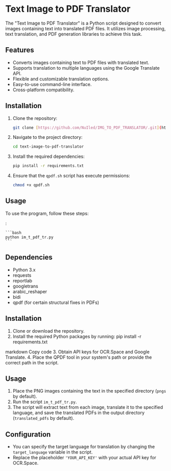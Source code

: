 # Text Image to PDF Translator

The "Text Image to PDF Translator" is a Python script designed to convert images containing text into translated PDF files. It utilizes image processing, text translation, and PDF generation libraries to achieve this task.

## Features

- Converts images containing text to PDF files with translated text.
- Supports translation to multiple languages using the Google Translate API.
- Flexible and customizable translation options.
- Easy-to-use command-line interface.
- Cross-platform compatibility.

## Installation

1. Clone the repository:

    ```bash
    git clone [https://github.com/NuIled/IMG_TO_PDF_TRANSLATOR/.git](https://github.com/NuIled/IMG_TO_PDF_TRANSLATOR.git)
    ```

2. Navigate to the project directory:

    ```bash
    cd text-image-to-pdf-translator
    ```

3. Install the required dependencies:

    ```bash
    pip install -r requirements.txt
    ```

4. Ensure that the `qpdf.sh` script has execute permissions:

    ```bash
    chmod +x qpdf.sh
    ```

## Usage

To use the program, follow these steps:

:

    ```bash
    python im_t_pdf_tr.py
    ```
## Dependencies

- Python 3.x
- requests
- reportlab
- googletrans
- arabic_reshaper
- bidi
- qpdf (for certain structural fixes in PDFs)


## Installation

1. Clone or download the repository.
2. Install the required Python packages by running:
pip install -r requirements.txt

markdown
Copy code
3. Obtain API keys for OCR.Space and Google Translate.
4. Place the QPDF tool in your system's path or provide the correct path in the script.

## Usage

1. Place the PNG images containing the text in the specified directory (`pngs` by default).
2. Run the script `im_t_pdf_tr.py`.
3. The script will extract text from each image, translate it to the specified language, and save the translated PDFs in the output directory (`translated_pdfs` by default).

## Configuration

- You can specify the target language for translation by changing the `target_language` variable in the script.
- Replace the placeholder `'YOUR_API_KEY'` with your actual API key for OCR.Space.
